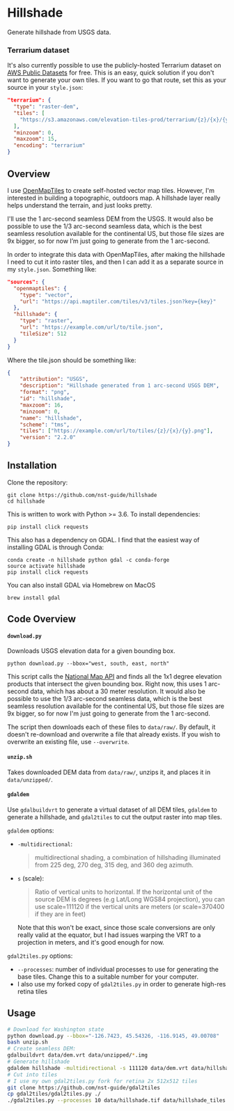 # Hillshade

Generate hillshade from USGS data.

### Terrarium dataset

It's also currently possible to use the publicly-hosted Terrarium dataset
on [AWS Public Datasets](https://registry.opendata.aws/terrain-tiles/) for free.
This is an easy, quick solution if you don't want to generate your own tiles. If
you want to go that route, set this as your source in your `style.json`:
```json
"terrarium": {
  "type": "raster-dem",
  "tiles": [
	"https://s3.amazonaws.com/elevation-tiles-prod/terrarium/{z}/{x}/{y}.png"
  ],
  "minzoom": 0,
  "maxzoom": 15,
  "encoding": "terrarium"
}
```


## Overview

I use [OpenMapTiles](https://github.com/openmaptiles/openmaptiles) to create
self-hosted vector map tiles. However, I'm interested in building a topographic,
outdoors map. A hillshade layer really helps understand the terrain, and just
looks pretty.

I'll use the 1 arc-second seamless DEM from the USGS.  It would also be possible
to use the 1/3 arc-second seamless data, which is the best seamless resolution
available for the continental US, but those file sizes are 9x bigger, so for now
I’m just going to generate from the 1 arc-second.

In order to integrate this data with OpenMapTiles, after making the hillshade I
need to cut it into raster tiles, and then I can add it as a separate source in
my `style.json`. Something like:

```json
"sources": {
  "openmaptiles": {
    "type": "vector",
    "url": "https://api.maptiler.com/tiles/v3/tiles.json?key={key}"
  },
  "hillshade": {
    "type": "raster",
    "url": "https://example.com/url/to/tile.json",
	"tileSize": 512
  }
}
```

Where the tile.json should be something like:
```json
{
	"attribution": "USGS",
	"description": "Hillshade generated from 1 arc-second USGS DEM",
	"format": "png",
	"id": "hillshade",
	"maxzoom": 16,
	"minzoom": 0,
	"name": "hillshade",
	"scheme": "tms",
	"tiles": ["https://example.com/url/to/tiles/{z}/{x}/{y}.png"],
	"version": "2.2.0"
}
```

## Installation

Clone the repository:
```
git clone https://github.com/nst-guide/hillshade
cd hillshade
```

This is written to work with Python >= 3.6. To install dependencies:
```
pip install click requests
```

This also has a dependency on GDAL. I find that the easiest way of installing
GDAL is through Conda:
```
conda create -n hillshade python gdal -c conda-forge
source activate hillshade
pip install click requests
```

You can also install GDAL via Homebrew on MacOS
```
brew install gdal
```

## Code Overview

#### `download.py`

Downloads USGS elevation data for a given bounding box.

```
python download.py --bbox="west, south, east, north"
```

This script calls the [National Map API](https://viewer.nationalmap.gov/tnmaccess/api/index)
and finds all the 1x1 degree elevation products that intersect the given bounding
box. Right now, this uses 1 arc-second data, which has about a 30 meter
resolution. It would also be possible to use the 1/3 arc-second seamless data,
which is the best seamless resolution available for the continental US, but
those file sizes are 9x bigger, so for now I'm just going to generate from the 1
arc-second.

The script then downloads each of these files to `data/raw/`. By default,
it doesn't re-download and overwrite a file that already exists. If you wish to
overwrite an existing file, use `--overwrite`.

#### `unzip.sh`

Takes downloaded DEM data from `data/raw/`, unzips it, and places it in `data/unzipped/`.

#### `gdaldem`

Use `gdalbuildvrt` to generate a virtual dataset of all DEM tiles, `gdaldem` to
generate a hillshade, and `gdal2tiles` to cut the output raster into map tiles.

`gdaldem` options:

- `-multidirectional`:

    > multidirectional shading, a combination of hillshading illuminated from 225 deg, 270 deg, 315 deg, and 360 deg azimuth.
- `s` (scale):

    > Ratio of vertical units to horizontal. If the horizontal unit of the
    > source DEM is degrees (e.g Lat/Long WGS84 projection), you can use
    > scale=111120 if the vertical units are meters (or scale=370400 if they are
    > in feet)

    Note that this won't be exact, since those scale conversions are only really
    valid at the equator, but I had issues warping the VRT to a projection in
    meters, and it's good enough for now.

`gdal2tiles.py` options:

- `--processes`: number of individual processes to use for generating the base tiles. Change this to a suitable number for your computer.
- I also use my forked copy of `gdal2tiles.py` in order to generate high-res retina tiles

## Usage

```bash
# Download for Washington state
python download.py --bbox="-126.7423, 45.54326, -116.9145, 49.00708"
bash unzip.sh
# Create seamless DEM:
gdalbuildvrt data/dem.vrt data/unzipped/*.img
# Generate hillshade
gdaldem hillshade -multidirectional -s 111120 data/dem.vrt data/hillshade.tif
# Cut into tiles
# I use my own gdal2tiles.py fork for retina 2x 512x512 tiles
git clone https://github.com/nst-guide/gdal2tiles
cp gdal2tiles/gdal2tiles.py ./
./gdal2tiles.py --processes 10 data/hillshade.tif data/hillshade_tiles
```